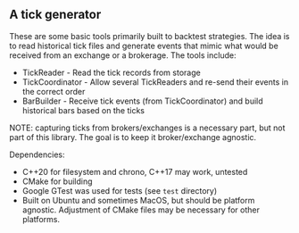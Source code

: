 ## A tick generator

These are some basic tools primarily built to backtest strategies. The idea is to read historical tick 
files and generate events that mimic what would be received from an exchange or a brokerage. The tools
include:

- TickReader - Read the tick records from storage
- TickCoordinator - Allow several TickReaders and re-send their events in the correct order
- BarBuilder - Receive tick events (from TickCoordinator) and build historical bars based on the ticks

NOTE: capturing ticks from brokers/exchanges is a necessary part, but not part of this library. The goal
is to keep it broker/exchange agnostic.

Dependencies:
- C++20 for filesystem and chrono, C++17 may work, untested
- CMake for building
- Google GTest was used for tests (see `test` directory)
- Built on Ubuntu and sometimes MacOS, but should be platform agnostic. Adjustment of CMake files may be necessary for other
platforms.

